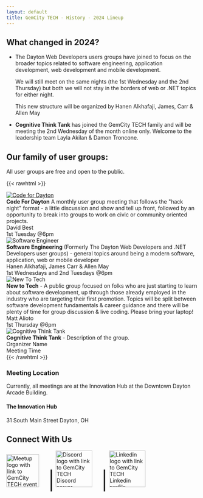 ```yaml
---
layout: default
title: GemCity TECH - History - 2024 Lineup
---
```

## What changed in 2024?

- The Dayton Web Developers users groups have joined to focus on the broader topics related to software engineering, application development, web development and mobile development.  

  We will still meet on the same nights (the 1st Wednesday and the 2nd Thursday) but both we will not stay in the borders of web or .NET topics for either night.  

  This new structure will be organized by Hanen Alkhafaji, James, Carr &amp; Allen May

- **Cognitive Think Tank** has joined the GemCity TECH family and will be meeting the 2nd Wednesday of the month online only. Welcome to the leadership team Layla Akilan &amp; Damon Troncone.

## Our family of user groups:

All user groups are free and open to the public. 

{{< rawhtml >}}
 <div class="user-groups">
   <div class="user-group">
     <div class="logo">
       <a href="https://www.codefordayton.org/">
         <img src="img/groups/CodeForDayton.png" alt="Code for Dayton">
       </a>
     </div>
     <div class="details">
       <strong>Code For Dayton</strong> A monthly user group meeting that follows the "hack night" format - a little discussion and show and tell up front, followed by an opportunity to break into groups to work on civic or community oriented projects.
     </div>
     <div class="organizer">David Best</div>
     <div class="time">1st Tuesday @6pm</div>
   </div>
   <div class="user-group">
     <div class="logo">
       <img src="img/logo/GCTSquare.png" alt="Software Engineer">
     </div>
     <div class="details">
       <strong>Software Engineering</strong> (Formerly The Dayton Web Developers and .NET Developers user groups) - general topics around being a modern software, application, web or mobile developer
     </div>
     <div class="organizer">Hanen Alkhafaji, James Carr &amp; Allen May</div>
     <div class="time">1st Wednesdays and 2nd Tuesdays @6pm</div>
   </div>
   <div class="user-group">
     <div class="logo">
       <img src="img/groups/New_To_Tech_Mascot.png" alt="New To Tech">
     </div>
     <div class="details">
       <strong>New to Tech</strong> - A public group focused on folks who are just starting to learn about software development, up through those already employed in the industry who are targeting their first promotion. Topics will be split between software development fundamentals & career guidance and there will be plenty of time for group discussion & live coding. Please bring your laptop!
     </div>
     <div class="organizer">Matt Alioto</div>
     <div class="time">1st Thursday @6pm</div>
   </div>
   <div class="user-group">
     <div class="logo">
       <img src="img/groups/CognitiveThinkTank.png" alt="Cognitive Think Tank">
     </div>
     <div class="details">
       <strong>Cognitive Think Tank</strong> - Description of the group.
     </div>
     <div class="organizer">Organizer Name</div>
     <div class="time">Meeting Time</div>
   </div>
   <!-- Add more user groups as needed -->
 </div>
{{< /rawhtml >}}

### Meeting Location

Currently, all meetings are at the Innovation Hub at the Downtown Dayton Arcade Building.

#### The Innovation Hub
31 South Main Street Dayton, OH

## Connect With Us

[<img src="img/logo/meetup-logo-script.png" alt="Meetup logo with link to GemCity TECH event calendar on Meetup" style="width: 9vw; margin-right: 20px;" />](https://www.meetup.com/gem-city-tech) <span style="font-size: xxx-large;">|</span>
  [<img src="img/logo/Discord-Logo+Wordmark-Color.png" alt="Discord logo with link to GemCity TECH Discord server" style="width: 10vw; margin-right: 20px;" />](https://discord.gg/tseSTARJas) <span style="font-size: xxx-large;">|</span> 
  [<img src="img/logo/LI-Logo.png" alt="Linkedin logo with link to GemCity TECH Linkedin profile" style="width: 10vw; margin-right: 20px;" />](https://www.linkedin.com/company/gemcitytech)
